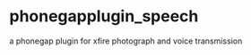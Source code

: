 phonegapplugin_speech
=====================

a phonegap plugin for xfire photograph and voice transmission
